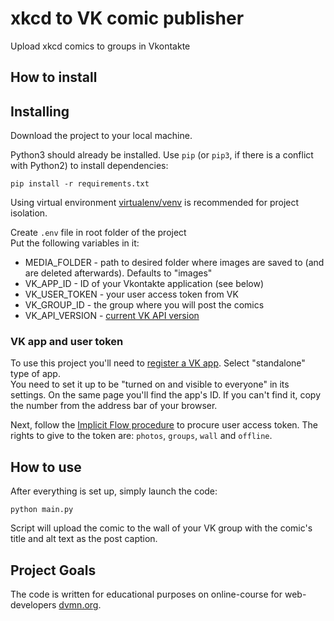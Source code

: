 # xkcd to VK comic publisher

Upload xkcd comics to groups in Vkontakte

## How to install

## Installing

Download the project to your local machine.

Python3 should already be installed. 
Use `pip` (or `pip3`, if there is a conflict with Python2) to install dependencies:
```
pip install -r requirements.txt
```

Using virtual environment [virtualenv/venv](https://docs.python.org/3/library/venv.html) is recommended for project isolation.

Create `.env` file in root folder of the project  
Put the following variables in it:

- MEDIA_FOLDER - path to desired folder where images are saved to (and are deleted afterwards). Defaults to "images"
- VK_APP_ID - ID of your Vkontakte application (see below) 
- VK_USER_TOKEN - your user access token from VK
- VK_GROUP_ID - the group where you will post the comics
- VK_API_VERSION - [current VK API version](https://vk.com/dev/versions)

### VK app and user token

To use this project you'll need to [register a VK app](https://vk.com/editapp?act=create). Select "standalone" type of app.  
You need to set it up to be "turned on and visible to everyone" in its settings. On the same page you'll find the app's ID. If you can't find it, copy the number from the address bar of your browser.

Next, follow the [Implicit Flow procedure](https://vk.com/dev/implicit_flow_user) to procure user access token. The rights to give to the token are: `photos`, `groups`, `wall` and `offline`.

## How to use

After everything is set up, simply launch the code:
```commandline
python main.py
```

Script will upload the comic to the wall of your VK group with the comic's title and alt text as the post caption.

## Project Goals

The code is written for educational purposes on online-course for web-developers [dvmn.org](https://dvmn.org/).